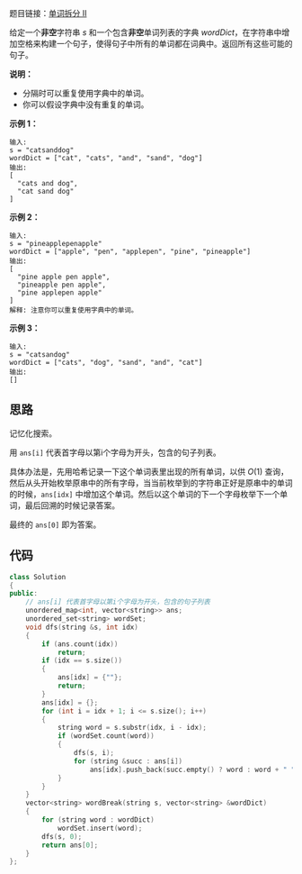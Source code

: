 题目链接：[单词拆分 II](https://leetcode-cn.com/problems/word-break-ii/)

给定一个**非空**字符串 *s* 和一个包含**非空**单词列表的字典 *wordDict*，在字符串中增加空格来构建一个句子，使得句子中所有的单词都在词典中。返回所有这些可能的句子。

**说明：**

- 分隔时可以重复使用字典中的单词。
- 你可以假设字典中没有重复的单词。

**示例 1：**

```
输入:
s = "catsanddog"
wordDict = ["cat", "cats", "and", "sand", "dog"]
输出:
[
  "cats and dog",
  "cat sand dog"
]
```

**示例 2：**

```
输入:
s = "pineapplepenapple"
wordDict = ["apple", "pen", "applepen", "pine", "pineapple"]
输出:
[
  "pine apple pen apple",
  "pineapple pen apple",
  "pine applepen apple"
]
解释: 注意你可以重复使用字典中的单词。
```

**示例 3：**

```
输入:
s = "catsandog"
wordDict = ["cats", "dog", "sand", "and", "cat"]
输出:
[]
```

## 思路

记忆化搜索。

用 `ans[i]` 代表首字母以第i个字母为开头，包含的句子列表。

具体办法是，先用哈希记录一下这个单词表里出现的所有单词，以供 $O(1)$ 查询，然后从头开始枚举原串中的所有字母，当当前枚举到的字符串正好是原串中的单词的时候，`ans[idx]` 中增加这个单词。然后以这个单词的下一个字母枚举下一个单词，最后回溯的时候记录答案。

最终的 `ans[0]` 即为答案。

## 代码

```cpp
class Solution
{
public:
    // ans[i] 代表首字母以第i个字母为开头，包含的句子列表
    unordered_map<int, vector<string>> ans;
    unordered_set<string> wordSet;
    void dfs(string &s, int idx)
    {
        if (ans.count(idx))
            return;
        if (idx == s.size())
        {
            ans[idx] = {""};
            return;
        }
        ans[idx] = {};
        for (int i = idx + 1; i <= s.size(); i++)
        {
            string word = s.substr(idx, i - idx);
            if (wordSet.count(word))
            {
                dfs(s, i);
                for (string &succ : ans[i])
                    ans[idx].push_back(succ.empty() ? word : word + " " + succ);
            }
        }
    }
    vector<string> wordBreak(string s, vector<string> &wordDict)
    {
        for (string word : wordDict)
            wordSet.insert(word);
        dfs(s, 0);
        return ans[0];
    }
};
```




